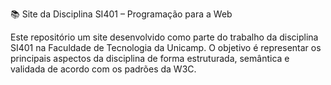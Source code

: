 📚 Site da Disciplina SI401 – Programação para a Web

Este repositório um site desenvolvido como parte do trabalho da disciplina SI401 na Faculdade de Tecnologia da Unicamp. 
O objetivo é representar os principais aspectos da disciplina de forma estruturada, semântica e validada de acordo com os padrões da W3C.
